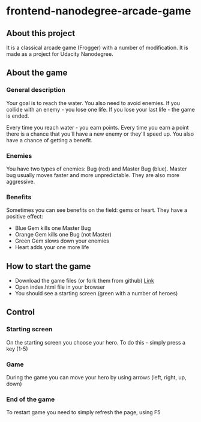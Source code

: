 frontend-nanodegree-arcade-game
===============================

## About this project
It is a classical arcade game (Frogger) with a number of modification.
It is made as a project for Udacity Nanodegree.

## About the game

### General description
Your goal is to reach the water. You also need to avoid enemies.
If you collide with an enemy - you lose one life.
If you lose your last life - the game is ended.

Every time you reach water - you earn points. Every time you earn a point there is a chance that you'll have a new enemy or they'll speed up.
You also have a chance of getting a benefit.

### Enemies
You have two types of enemies: Bug (red) and Master Bug (blue).
Master bug usually moves faster and more unpredictable. They are also more aggressive.

### Benefits
Sometimes you can see benefits on the field: gems or heart. They have a positive effect:
* Blue Gem kills one Master Bug
* Orange Gem kills one Bug (not Master)
* Green Gem slows down your enemies
* Heart adds your one more life

## How to start the game
* Download the game files (or fork them from github) [Link](https://github.com/TrueZarathustra/frontend-nanodegree-arcade-game)
* Open index.html file in your browser
* You should see a starting screen (green with a number of heroes)

## Control

### Starting screen
On the starting screen you choose your hero. To do this - simply press a key (1-5)

### Game
During the game you can move your hero by using arrows (left, right, up, down)

### End of the game
To restart game you need to simply refresh the page, using F5
